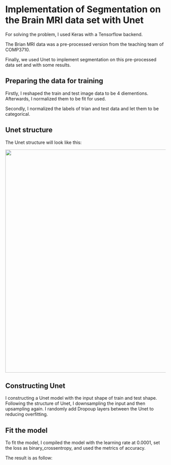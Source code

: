 # Implementation of Segmentation on the Brain MRI data set with Unet

For solving the problem, I used Keras with a Tensorflow backend. 

The Brian MRI data was a pre-processed version from the teaching team of COMP3710.

Finally, we used Unet to implement segmentation on this pre-processed data set and with some results.


## Preparing the data for training

Firstly, I reshaped the train and test image data to be 4 diementions. Afterwards, I normalized them to be fit for used.

Secondly, I normalized the labels of trian and test data and let them to be categorical.


## Unet structure

The Unet structure will look like this:


<image width="700" src="pic/Unet.png" />

## Constructing Unet

I constructing a Unet model with the input shape of train and test shape. 
Following the structure of Unet, I downsampling the input and then upsampling again. 
I randomly add Dropoup layers between the Unet to reducing overfitting.


## Fit the model

To fit the model, I compiled the model with the learning rate at 0.0001, set the loss as binary_crossentropy, and used the metrics of accuracy.

The result is as follow:



